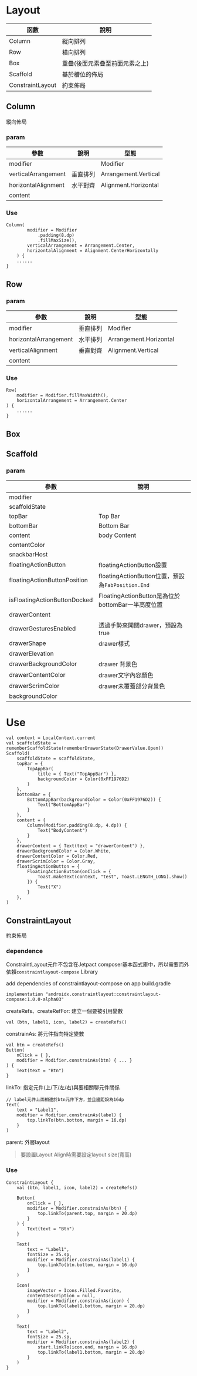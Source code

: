 # Layout

| 函數 | 說明 |
| --- | --- |
| Column | 縱向排列 |
| Row | 橫向排列 |
| Box | 重疊(後面元素疊至前面元素之上) |
| Scaffold | 基於槽位的佈局 |
| ConstraintLayout | 約束佈局 |

## Column

縱向佈局

### param

| 參數 | 說明 | 型態 |
| --- | --- | --- |
| modifier |  | Modifier |
| verticalArrangement | 垂直排列 | Arrangement.Vertical |
| horizontalAlignment | 水平對齊 | Alignment.Horizontal |
| content |  |  |

### Use

```
Column(
        modifier = Modifier
            .padding(8.dp)
            .fillMaxSize(),
        verticalArrangement = Arrangement.Center,
        horizontalAlignment = Alignment.CenterHorizontally
    ) {
    ......
}
```

## Row

### param

| 參數 | 說明 | 型態 |
| --- | --- | --- |
| modifier | 垂直排列 | Modifier |
| horizontalArrangement | 水平排列 | Arrangement.Horizontal |
| verticalAlignment | 垂直對齊 | Alignment.Vertical |
| content |  |  |

### Use

```
Row(
    modifier = Modifier.fillMaxWidth(),
    horizontalArrangement = Arrangement.Center
) {
    ......
}
```

## Box

## Scaffold

### param

| 參數 | 說明 |
| --- | --- |
| modifier |  |
| scaffoldState |  |
| topBar | Top Bar |
| bottomBar | Bottom Bar |
| content | body Content |
| contentColor |  |
| snackbarHost |  |
| floatingActionButton | floatingActionButton設置 |
| floatingActionButtonPosition | floatingActionButton位置，預設為`FabPosition.End` |
| isFloatingActionButtonDocked | FloatingActionButton是為位於bottomBar一半高度位置 |
| drawerContent |  |
| drawerGesturesEnabled | 透過手勢來開關drawer，預設為true |
| drawerShape | drawer樣式 |
| drawerElevation |  |
| drawerBackgroundColor | drawer 背景色 |
| drawerContentColor | drawer文字內容顏色 |
| drawerScrimColor | drawer未覆蓋部分背景色 |
| backgroundColor |  |

# Use

```
val context = LocalContext.current
val scaffoldState = rememberScaffoldState(rememberDrawerState(DrawerValue.Open))
Scaffold(
    scaffoldState = scaffoldState,
    topBar = {
        TopAppBar(
            title = { Text("TopAppBar") },
            backgroundColor = Color(0xFF1976D2)
        )
    },
    bottomBar = {
        BottomAppBar(backgroundColor = Color(0xFF1976D2)) { 
            Text("BottomAppBar")
        }
    },
    content = {
        Column(Modifier.padding(8.dp, 4.dp)) {
            Text("BodyContent")
        }
    },
    drawerContent = { Text(text = "drawerContent") },
    drawerBackgroundColor = Color.White,
    drawerContentColor = Color.Red,
    drawerScrimColor = Color.Gray,
    floatingActionButton = {
        FloatingActionButton(onClick = {
            Toast.makeText(context, "test", Toast.LENGTH_LONG).show()
        }) {
            Text("X")
        }
    },
)
```

## ConstraintLayout

約束佈局

### dependence

ConstraintLayout元件不包含在Jetpact composer基本函式庫中，所以需要而外依賴`constraintlayout-compose` Library

add dependencies of constraintlayout-compose on app build.gradle

    implementation "androidx.constraintlayout:constraintlayout-compose:1.0.0-alpha03"

createRefs、createRefFor: 建立一個要被引用變數

```
val (btn, label1, icon, label2) = createRefs()
```

constrainAs: 將元件指向特定變數

```
val btn = createRefs()
Button(
    nClick = { },
    modifier = Modifier.constrainAs(btn) { ... }
) {
    Text(text = "Btn")
}
```

linkTo: 指定元件(上/下/左/右)與要相關聊元件關係

```
// label元件上面相連於btn元件下方，並且邊距設為16dp
Text(
    text = "Label1",
    modifier = Modifier.constrainAs(label) {
        top.linkTo(btn.bottom, margin = 16.dp)
    }
)
```

parent: 外層layout

> 要設置Layout Align時需要設定layout size(寬高)

### Use

```
ConstraintLayout {
    val (btn, label1, icon, label2) = createRefs()

    Button(
        onClick = { },
        modifier = Modifier.constrainAs(btn) {
            top.linkTo(parent.top, margin = 20.dp)
        }
    ) {
        Text(text = "Btn")
    }

    Text(
        text = "Label1",
        fontSize = 25.sp,
        modifier = Modifier.constrainAs(label1) {
            top.linkTo(btn.bottom, margin = 16.dp)
        }
    )

    Icon(
        imageVector = Icons.Filled.Favorite,
        contentDescription = null,
        modifier = Modifier.constrainAs(icon) {
            top.linkTo(label1.bottom, margin = 20.dp)
        }
    )

    Text(
        text = "Label2",
        fontSize = 25.sp,
        modifier = Modifier.constrainAs(label2) {
            start.linkTo(icon.end, margin = 16.dp)
            top.linkTo(label1.bottom, margin = 20.dp)
        }
    )
}
```
